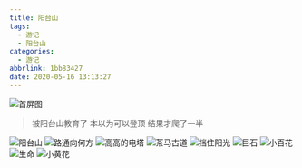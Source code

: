 ```yaml
---
title: 阳台山
tags:
  - 游记
  - 阳台山
categories:
  - 游记
abbrlink: 1bb83427
date: 2020-05-16 13:13:27
---
```


![首屏图](https://s1.ax1x.com/2020/07/22/U7vbgP.jpg)

<!-- more -->

> 被阳台山教育了 本以为可以登顶 结果才爬了一半

![阳台山](https://s1.ax1x.com/2020/07/22/U7jNee.jpg)
![路通向何方](https://s1.ax1x.com/2020/07/22/U7judJ.jpg)
![高高的电塔](https://s1.ax1x.com/2020/07/22/U7jJsO.jpg)
![茶马古道](https://s1.ax1x.com/2020/07/22/U7jKo9.jpg)
![挡住阳光](https://s1.ax1x.com/2020/07/22/U7jnZ4.jpg)
![巨石](https://s1.ax1x.com/2020/07/22/U7jQiR.jpg)
![小百花](https://s1.ax1x.com/2020/07/22/U7jlJ1.jpg)
![生命](https://s1.ax1x.com/2020/07/22/U7jGQK.jpg)
![小黄花](https://s1.ax1x.com/2020/07/22/U7jYLD.jpg)
